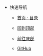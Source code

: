 <!-- 导航栏 -->

* 快速导航

  * [首页 · 目录](/README.md)

  * <a href="javascript:_gotoTop();">回到顶部</a>

  * <a href="javascript:_gotoBottom();">前往底部</a>

  * [GitHub](https://github.com/yuannancheng)